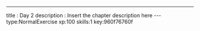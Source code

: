 ---
title       : Day 2
description : Insert the chapter description here
--- type:NormalExercise xp:100 skills:1 key:960f76760f
